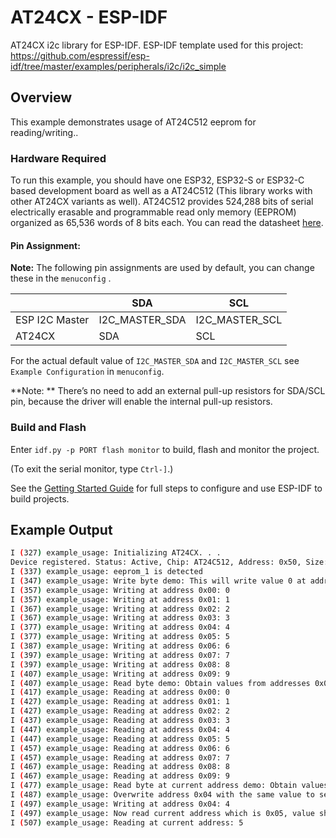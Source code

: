 # AT24CX - ESP-IDF

AT24CX i2c library for ESP-IDF.
ESP-IDF template used for this project: https://github.com/espressif/esp-idf/tree/master/examples/peripherals/i2c/i2c_simple

## Overview

This example demonstrates usage of AT24C512 eeprom for reading/writing..

### Hardware Required

To run this example, you should have one ESP32, ESP32-S or ESP32-C based development board as well as a AT24C512 (This library works with other AT24CX variants as well). AT24C512 provides 524,288 bits of serial electrically erasable and programmable read only memory (EEPROM) organized as 65,536 words of 8 bits each. You can read the datasheet [here](http://ww1.microchip.com/downloads/en/devicedoc/doc1116.pdf).


#### Pin Assignment:

**Note:** The following pin assignments are used by default, you can change these in the `menuconfig` .

|                  | SDA             | SCL           |
| ---------------- | -------------- | -------------- |
| ESP I2C Master   | I2C_MASTER_SDA | I2C_MASTER_SCL |
| AT24CX         | SDA            | SCL            |


For the actual default value of `I2C_MASTER_SDA` and `I2C_MASTER_SCL` see `Example Configuration` in `menuconfig`.

**Note: ** There’s no need to add an external pull-up resistors for SDA/SCL pin, because the driver will enable the internal pull-up resistors.

### Build and Flash

Enter `idf.py -p PORT flash monitor` to build, flash and monitor the project.

(To exit the serial monitor, type ``Ctrl-]``.)

See the [Getting Started Guide](https://docs.espressif.com/projects/esp-idf/en/latest/get-started/index.html) for full steps to configure and use ESP-IDF to build projects.

## Example Output

```bash
I (327) example_usage: Initializing AT24CX. . .
Device registered. Status: Active, Chip: AT24C512, Address: 0x50, Size: 65535
I (337) example_usage: eeprom_1 is detected
I (347) example_usage: Write byte demo: This will write value 0 at address 0x00, 1 at address 0x01 and so on
I (357) example_usage: Writing at address 0x00: 0
I (357) example_usage: Writing at address 0x01: 1
I (367) example_usage: Writing at address 0x02: 2
I (367) example_usage: Writing at address 0x03: 3
I (377) example_usage: Writing at address 0x04: 4
I (377) example_usage: Writing at address 0x05: 5
I (387) example_usage: Writing at address 0x06: 6
I (397) example_usage: Writing at address 0x07: 7
I (397) example_usage: Writing at address 0x08: 8
I (407) example_usage: Writing at address 0x09: 9
I (407) example_usage: Read byte demo: Obtain values from addresses 0x00 to 0x09, values should be from 0 to 9 respectively
I (417) example_usage: Reading at address 0x00: 0
I (427) example_usage: Reading at address 0x01: 1
I (427) example_usage: Reading at address 0x02: 2
I (437) example_usage: Reading at address 0x03: 3
I (447) example_usage: Reading at address 0x04: 4
I (447) example_usage: Reading at address 0x05: 5
I (457) example_usage: Reading at address 0x06: 6
I (457) example_usage: Reading at address 0x07: 7
I (467) example_usage: Reading at address 0x08: 8
I (467) example_usage: Reading at address 0x09: 9
I (477) example_usage: Read byte at current address demo: Obtain values from addresses
I (487) example_usage: Overwrite address 0x04 with the same value to set the current address which will be 0x05
I (497) example_usage: Writing at address 0x04: 4
I (497) example_usage: Now read current address which is 0x05, value should be 5
I (507) example_usage: Reading at current address: 5
```
